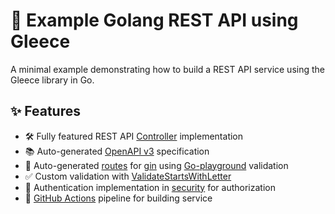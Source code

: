 # 🎯 Example Golang REST API using Gleece

A minimal example demonstrating how to build a REST API service using the Gleece library in Go.

## ✨ Features

- 🛠️ Fully featured REST API [Controller](./controllers/gleecexample.ctrl.go) implementation
- 📚 Auto-generated [OpenAPI v3](./openapi/swagger.json) specification 
- 🔄 Auto-generated [routes](./routes/generated-gleece.go) for [gin](https://github.com/gin-gonic/gin) using [Go-playground](https://github.com/go-playground/validator) validation
- ✅ Custom validation with [ValidateStartsWithLetter](./validators/custom.validators.go)
- 🔐 Authentication implementation in [security](./security/authentication.go) for authorization
- 🔄 [GitHub Actions](./.github/workflows/build.yml) pipeline for building service